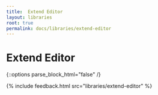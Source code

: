 ```yaml
---
title:  Extend Editor
layout: libraries
root: true
permalink: docs/libraries/extend-editor
--- 
```

# Extend Editor

{::options parse_block_html="false" /}

{% include feedback.html src="libraries/extend-editor" %}